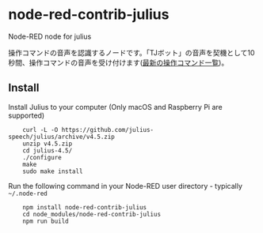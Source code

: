 node-red-contrib-julius
=====================

Node-RED node for julius

操作コマンドの音声を認識するノードです。「TJボット」の音声を契機として10秒間、操作コマンドの音声を受け付けます([最新の操作コマンド一覧](https://github.com/zuhito/node-red-contrib-julius/blob/master/dict/tjbot.txt))。

Install
-------

Install Julius to your computer (Only macOS and Raspberry Pi are supported)

        curl -L -O https://github.com/julius-speech/julius/archive/v4.5.zip
        unzip v4.5.zip
        cd julius-4.5/
        ./configure
        make
        sudo make install

Run the following command in your Node-RED user directory - typically `~/.node-red`

        npm install node-red-contrib-julius
        cd node_modules/node-red-contrib-julius
        npm run build
